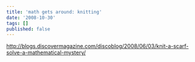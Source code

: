 ```yaml
---
title: 'math gets around: knitting'
date: '2008-10-30'
tags: []
published: false
---
```


<div><a href="http://blogs.discovermagazine.com/discoblog/2008/06/03/knit-a-scarf-solve-a-mathematical-mystery/">http://blogs.discovermagazine.com/discoblog/2008/06/03/knit-a-scarf-solve-a-mathematical-mystery/</a></div>
